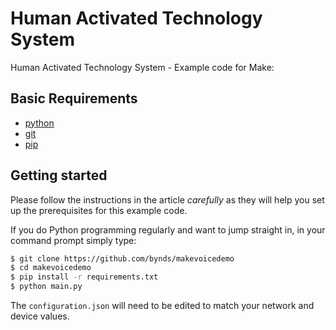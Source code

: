 # Human Activated Technology System

Human Activated Technology System - Example code for Make:

## Basic Requirements
* [python](https://www.python.org/)
* [git](https://git-scm.com/)
* [pip](https://git-scm.com/)

## Getting started
Please follow the instructions in the article _carefully_ as they will help you set up the prerequisites for this example code.

If you do Python programming regularly and want to jump straight in, in your command prompt simply type:
~~~ sh
$ git clone https://github.com/bynds/makevoicedemo
$ cd makevoicedemo
$ pip install -r requirements.txt
$ python main.py 
~~~

The `configuration.json` will need to be edited to match your network and device values.

